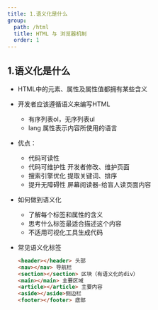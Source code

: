 ```yaml
---
title: 1.语义化是什么
group:
  path: /html
  title: HTML 与 浏览器机制
  order: 1
---
```


## 1.语义化是什么

-   HTML中的元素、属性及属性值都拥有某些含义

-   开发者应该遵循语义来编写HTML

    -   有序列表ol，无序列表ul
    -   lang 属性表示内容所使用的语言

-   优点：

    -   代码可读性
    -   代码可维护性 开发者修改、维护页面
    -   搜索引擎优化 提取关键词、排序
    -   提升无障碍性 屏幕阅读器-给盲人读页面内容

-   如何做到语义化

    -   了解每个标签和属性的含义
    -   思考什么标签最适合描述这个内容
    -   不适用可视化工具生成代码

- 常见语义化标签
  ```html
  <header></header> 头部
  <nav></nav> 导航栏
  <section></section> 区块（有语义化的div）
  <main></main> 主要区域
  <article></article> 主要内容
  <aside></aside>侧边栏
  <footer></footer> 底部
  ```